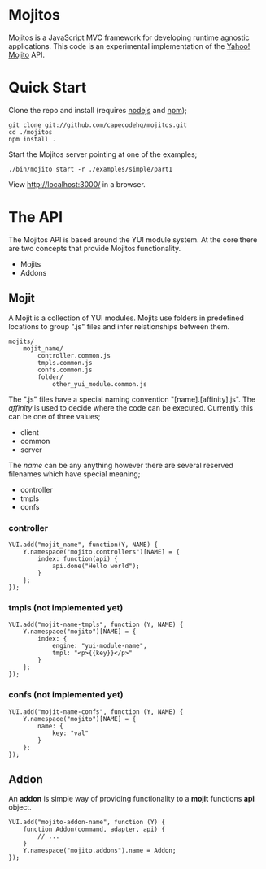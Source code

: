 # Mojitos

Mojitos is a JavaScript MVC framework for developing runtime agnostic applications. This code is an experimental implementation of the [Yahoo! Mojito](http://developer.yahoo.com/cocktails/mojito/) API.

# Quick Start

Clone the repo and install (requires [nodejs](http://nodejs.org/) and [npm](https://npmjs.org/));

    git clone git://github.com/capecodehq/mojitos.git
    cd ./mojitos
    npm install .

Start the Mojitos server pointing at one of the examples;

    ./bin/mojito start -r ./examples/simple/part1

View [http://localhost:3000/](http://localhost:3000/@myMojit/index) in a browser.

# The API

The Mojitos API is based around the YUI module system. At the core there are two concepts that provide Mojitos functionality.

* Mojits
* Addons

## Mojit

A Mojit is a collection of YUI modules. Mojits use folders in predefined locations to group ".js" files and infer relationships between them.

    mojits/
        mojit_name/
            controller.common.js
            tmpls.common.js
            confs.common.js
            folder/
                other_yui_module.common.js

The ".js" files have a special naming convention "[name].[affinity].js". The _affinity_ is used to decide where the code can be executed. Currently this can be one of three values;

* client
* common
* server

The _name_ can be any anything however there are several reserved filenames which have special meaning;

* controller
* tmpls
* confs

### controller

    YUI.add("mojit_name", function(Y, NAME) {
        Y.namespace("mojito.controllers")[NAME] = {
            index: function(api) {
                api.done("Hello world");
            }
        };
    });

### tmpls (not implemented yet)

    YUI.add("mojit-name-tmpls", function (Y, NAME) {
        Y.namespace("mojito")[NAME] = {
            index: {
                engine: "yui-module-name",
                tmpl: "<p>{{key}}</p>"
            }
        };
    });

### confs (not implemented yet)

    YUI.add("mojit-name-confs", function (Y, NAME) {
        Y.namespace("mojito")[NAME] = {
            name: {
                key: "val"
            }
        };
    });

## Addon

An __addon__ is simple way of providing functionality to a __mojit__ functions __api__ object.

    YUI.add("mojito-addon-name", function (Y) {
        function Addon(command, adapter, api) {
            // ...
        }
        Y.namespace("mojito.addons").name = Addon;
    });
